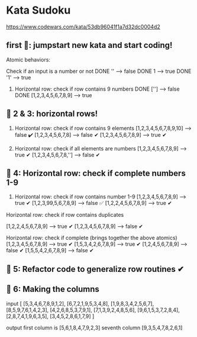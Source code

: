 # Kata Sudoku

https://www.codewars.com/kata/53db96041f1a7d32dc0004d2

## first 🍅: jumpstart new kata and start coding!

Atomic behaviors:

Check if an input is a number or not
DONE '' --> false
DONE 1 --> true
DONE '1' --> true

1. Horizontal row: check if row contains 9 numbers
   DONE [''] --> false
   DONE [1,2,3,4,5,6,7,8,9] --> true

## 🍅 2 & 3: horizontal rows!

1. Horizontal row: check if row contains 9 elements
   [1,2,3,4,5,6,7,8,9,10] --> false ✔️
   [1,2,3,4,5,6,7,8] --> false ✔
   [1,2,3,4,5,6,7,8,9] --> true ✔

2. Horizontal row: check if all elements are numbers
   [1,2,3,4,5,6,7,8,9] --> true ✔
   [1,2,3,4,5,6,7,8,''] --> false ✔

## 🍅 4: Horizontal row: check if complete numbers 1-9

1. Horizontal row: check if row contains number 1-9
   [1,2,3,4,5,6,7,8,9] --> true ✔
   [1,2,3,99,5,6,7,8,9] --> false ✅
   [1,2,2,4,5,6,7,8,9] --> true ✔

Horizontal row: check if row contains duplicates

[1,2,2,4,5,6,7,8,9] --> true ✔
[1,2,3,4,5,6,7,8,9] --> false ✔

Horizontal row: check if complete (brings together the above atomics)
[1,2,3,4,5,6,7,8,9] --> true ✔
[1,5,3,4,2,6,7,8,9] --> true ✔
[1,2,4,5,6,7,8,9] --> false ✔
[1,5,5,4,2,6,7,8,9] --> false ✔

## 🍅 5: Refactor code to generalize row routines ✔


## 🍅 6: Making the columns

input
[ [5,3,4,6,7,8,9,1,2],
[6,7,2,1,9,5,3,4,8],
[1,9,8,3,4,2,5,6,7],
[8,5,9,7,6,1,4,2,3],
[4,2,6,8,5,3,7,9,1],
[7,1,3,9,2,4,8,5,6],
[9,6,1,5,3,7,2,8,4],
[2,8,7,4,1,9,6,3,5],
[3,4,5,2,8,6,1,7,9] 
] 

output
first column is [5,6,1,8,4,7,9,2,3] 
seventh column  [9,3,5,4,7,8,2,6,1]



